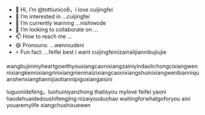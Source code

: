 - 👋 Hi, I’m @tottiunico6，i love cuijingfei
- 👀 I’m interested in ...cuijingfei
- 🌱 I’m currently learning ...nishiwode
- 💞️ I’m looking to collaborate on ...
- 📫 How to reach me ...
- 😄 Pronouns: ...wenroudeni
- ⚡ Fun fact: ...feifei best
i want cuijingfeinizainalijiannibujiujie
<!---我要你快乐我要你快乐givemeyouall
tottiunico6/tottiunico6 is a ✨ special ✨ repository because its `README.md` (this file) appears on your GitHub profile.weinizuoyiqie
You can click the Preview link to take a look at your changes.
--->wangbujinimyheartgowithyouxiangcaonixiangzainiyindaolichongcixiangwennixiangkennixiangrinixiangnieninaizixiangcaonixiangshuinixiangwenbianniquanshenxiangtiannijiaotiannipiguxiangaisini
luguonidefeng，luohuiniyanzhong
thatisyou mylove
feifei
yaoni
haodehuaidedoushifengjing
nizaiyouduohao
waitingforwhatgoforyou
aini
youaremylife
xiangchushixuewen
